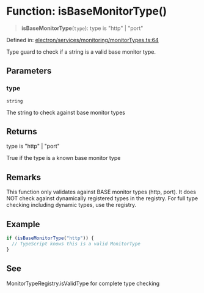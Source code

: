 # Function: isBaseMonitorType()

> **isBaseMonitorType**(`type`): type is "http" \| "port"

Defined in: [electron/services/monitoring/monitorTypes.ts:64](https://github.com/Nick2bad4u/Uptime-Watcher/blob/3cce0c3b352c8390536ca3c7399ece50a05faf18/electron/services/monitoring/monitorTypes.ts#L64)

Type guard to check if a string is a valid base monitor type.

## Parameters

### type

`string`

The string to check against base monitor types

## Returns

type is "http" \| "port"

True if the type is a known base monitor type

## Remarks

This function only validates against BASE monitor types (http, port).
It does NOT check against dynamically registered types in the registry.
For full type checking including dynamic types, use the registry.

## Example

```typescript
if (isBaseMonitorType("http")) {
  // TypeScript knows this is a valid MonitorType
}
```

## See

MonitorTypeRegistry.isValidType for complete type checking
